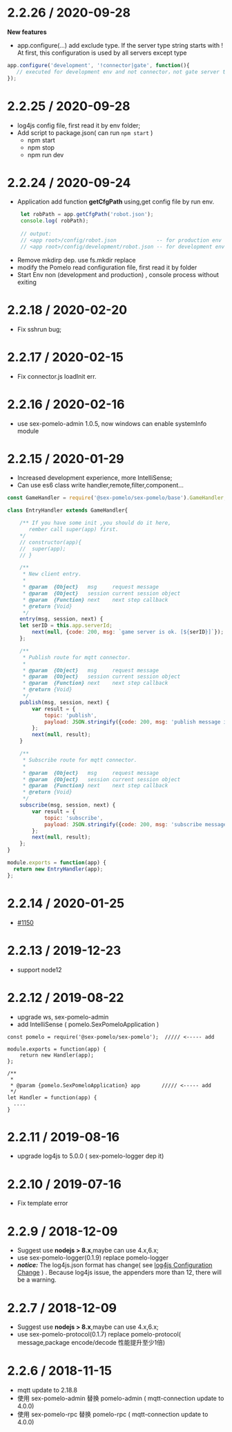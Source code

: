 2.2.26 / 2020-09-28
=================
 **New features**
 * app.configure(...) add exclude type. If the server type string starts with ! At first, this configuration is used by all servers except type
``` js
app.configure('development', '!connector|gate', function(){
   // executed for development env and not connector，not gate server type
});
```


2.2.25 / 2020-09-28
=================
 * log4js config file, first read it by env folder;
 * Add script to package.json( can run ```npm start``` )
	- npm start
	- npm stop
	- npm run dev


2.2.24 / 2020-09-24
=================
 * Application add function **getCfgPath** using,get config file by run env.
   ``` js
    let robPath = app.getCfgPath('robot.json');
    console.log( robPath);
     
    // output:
    // <app root>/config/robot.json             -- for production env
    // <app root>/config/development/robot.json -- for development env
   ```
 * Remove mkdirp dep.  use fs.mkdir replace
 * modify the Pomelo read configuration file, first read it by folder
 * Start Env non (development and production) , console process without exiting

2.2.18 / 2020-02-20
=================
 * Fix sshrun bug;

2.2.17 / 2020-02-15
=================
 * Fix connector.js loadInit err. 

2.2.16 / 2020-02-16
=================
 * use sex-pomelo-admin 1.0.5, now windows can enable systemInfo module

2.2.15 / 2020-01-29
=================
 * Increased development experience, more IntelliSense;
 * Can use es6 class write handler,remote,filter,component...
``` javascript
const GameHandler = require('@sex-pomelo/sex-pomelo/base').GameHandler;

class EntryHandler extends GameHandler{

	/** If you have some init ,you should do it here,
	   rember call super(app) first.
	*/
	// constructor(app){
	// 	super(app);
	// }

	/**
	 * New client entry.
	 *
	 * @param  {Object}   msg     request message
	 * @param  {Object}   session current session object
	 * @param  {Function} next    next step callback
	 * @return {Void}
	 */
	entry(msg, session, next) {
    let serID = this.app.serverId;
		next(null, {code: 200, msg: `game server is ok. [${serID}]`});
	};

	/**
	 * Publish route for mqtt connector.
	 *
	 * @param  {Object}   msg     request message
	 * @param  {Object}   session current session object
	 * @param  {Function} next    next step callback
	 * @return {Void}
	 */
	publish(msg, session, next) {
		var result = {
			topic: 'publish',
			payload: JSON.stringify({code: 200, msg: 'publish message is ok.'})
		};
		next(null, result);
	}

	/**
	 * Subscribe route for mqtt connector.
	 *
	 * @param  {Object}   msg     request message
	 * @param  {Object}   session current session object
	 * @param  {Function} next    next step callback
	 * @return {Void}
	 */
	subscribe(msg, session, next) {
		var result = {
			topic: 'subscribe',
			payload: JSON.stringify({code: 200, msg: 'subscribe message is ok.'})
		};
		next(null, result);
	};
}

module.exports = function(app) {
  return new EntryHandler(app);
};
```


2.2.14 / 2020-01-25
=================
 * [#1150](https://github.com/NetEase/pomelo/pull/1150)

2.2.13 / 2019-12-23
=================
 * support node12



2.2.12 / 2019-08-22
=================
  * upgrade ws, sex-pomelo-admin
  * add IntelliSense ( pomelo.SexPomeloApplication )
```
const pomelo = require('@sex-pomelo/sex-pomelo');  ///// <----- add

module.exports = function(app) {
    return new Handler(app);
};

/**
 * 
 * @param {pomelo.SexPomeloApplication} app       ///// <----- add
 */
let Handler = function(app) {
  ....
}

```

2.2.11 / 2019-08-16
=================
  * upgrade log4js to 5.0.0 ( sex-pomelo-logger dep it)


2.2.10 / 2019-07-16
=================
  * Fix template error 


2.2.9 / 2018-12-09
=================
  * Suggest use **nodejs > 8.x**,maybe can use 4.x,6.x;
  * use sex-pomelo-logger(0.1.9) replace pomelo-logger
  * ***notice:*** The log4js.json format has change( see [log4js Configuration Change](https://log4js-node.github.io/log4js-node/migration-guide.html) ) . Because log4js issue, the appenders more than 12, there will be a warning.


2.2.7 / 2018-12-09
=================
  * Suggest use **nodejs > 8.x**,maybe can use 4.x,6.x;
  * use sex-pomelo-protocol(0.1.7) replace pomelo-protocol( message,package encode/decode 性能提升至少1倍)

2.2.6 / 2018-11-15
=================
  * mqtt update to 2.18.8
  * 使用 sex-pomelo-admin 替换 pomelo-admin ( mqtt-connection update to 4.0.0)
  * 使用 sex-pomelo-rpc 替换 pomelo-rpc ( mqtt-connection update to 4.0.0)
